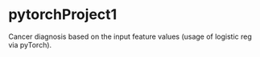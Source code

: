 # pytorchProject1
Cancer diagnosis based on the input feature values (usage of logistic reg via pyTorch).

